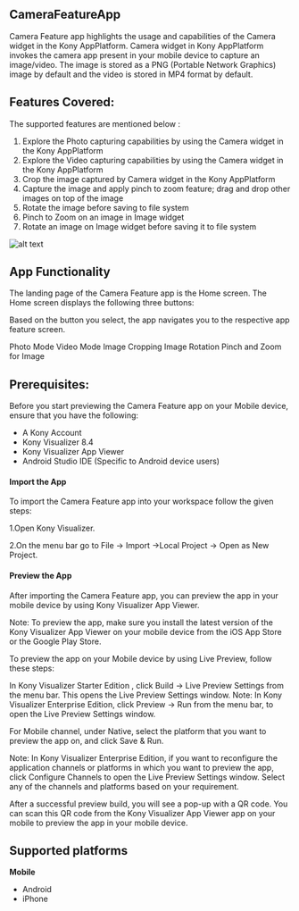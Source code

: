 ## CameraFeatureApp

Camera Feature app highlights the usage and capabilities of the Camera widget in the Kony AppPlatform. Camera widget in Kony AppPlatform invokes the camera app present in your mobile device to capture an image/video. The image is stored as a PNG (Portable Network Graphics) image by default and the video is stored in MP4 format by default.

## Features Covered: 

The supported features are mentioned below :

  1. Explore the Photo capturing capabilities by using the Camera widget in the Kony AppPlatform
  2. Explore the Video capturing capabilities by using the Camera widget in the Kony AppPlatform
  3. Crop the image captured by Camera widget in the Kony AppPlatform
  4. Capture the image and apply pinch to zoom feature; drag and drop other images on top of the image
  5. Rotate the image before saving to file system
  6. Pinch to Zoom on an image in Image widget
  7. Rotate an image on Image widget before saving it to file system
  
  ![alt text](https://thesweetsetup.com/wp-content/uploads/2018/07/third-party-camera-apps-07.jpg "Logo Title Text 1")
  
 ## App Functionality
The landing page of the Camera Feature app is the Home screen. The Home screen displays the following three buttons:


Based on the button you select, the app navigates you to the respective app feature screen.

Photo Mode
Video Mode
Image Cropping
Image Rotation
Pinch and Zoom for Image

 ## Prerequisites:
 Before you start previewing the Camera Feature app on your Mobile device, ensure that you have the following: 

* A Kony Account
* Kony Visualizer 8.4
* Kony Visualizer App Viewer
* Android Studio IDE (Specific to Android device users)

#### Import the App
To import the Camera Feature app into your workspace follow the given steps:

1.Open Kony Visualizer.

2.On the menu bar go to File -> Import ->Local Project -> Open as New Project.

#### Preview the App
After importing the Camera Feature app, you can preview the app in your mobile device by using Kony Visualizer App Viewer.

Note: To preview the app, make sure you install the latest version of the Kony Visualizer App Viewer on your mobile device from the iOS App Store or the Google Play Store.

To preview the app on your Mobile device by using Live Preview, follow these steps:

In Kony Visualizer Starter Edition , click Build → Live Preview Settings from the menu bar. This opens the Live Preview Settings window.
Note: In Kony Visualizer Enterprise Edition, click Preview → Run from the menu bar, to open the Live Preview Settings window. 

For Mobile channel, under Native, select the platform that you want to preview the app on, and click Save & Run.

Note: In Kony Visualizer Enterprise Edition, if you want to reconfigure the application channels or platforms in which you want to preview the app, click Configure Channels to open the Live Preview Settings window. Select any of the channels and platforms based on your requirement.

After a successful preview build, you will see a pop-up with a QR code. You can scan this QR code from the Kony Visualizer App Viewer app on your mobile to preview the app in your mobile device.


## Supported platforms

**Mobile**
 * Android
 * iPhone


